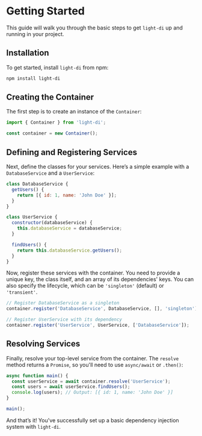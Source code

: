 # Getting Started

This guide will walk you through the basic steps to get `light-di` up and running in your project.

## Installation

To get started, install `light-di` from npm:

```bash
npm install light-di
```

## Creating the Container

The first step is to create an instance of the `Container`:

```javascript
import { Container } from 'light-di';

const container = new Container();
```

## Defining and Registering Services

Next, define the classes for your services. Here’s a simple example with a `DatabaseService` and a `UserService`:

```javascript
class DatabaseService {
  getUsers() {
    return [{ id: 1, name: 'John Doe' }];
  }
}

class UserService {
  constructor(databaseService) {
    this.databaseService = databaseService;
  }

  findUsers() {
    return this.databaseService.getUsers();
  }
}
```

Now, register these services with the container. You need to provide a unique key, the class itself, and an array of its dependencies' keys. You can also specify the lifecycle, which can be `'singleton'` (default) or `'transient'`.

```javascript
// Register DatabaseService as a singleton
container.register('DatabaseService', DatabaseService, [], 'singleton');

// Register UserService with its dependency
container.register('UserService', UserService, ['DatabaseService']);
```

## Resolving Services

Finally, resolve your top-level service from the container. The `resolve` method returns a `Promise`, so you'll need to use `async/await` or `.then()`:

```javascript
async function main() {
  const userService = await container.resolve('UserService');
  const users = await userService.findUsers();
  console.log(users); // Output: [{ id: 1, name: 'John Doe' }]
}

main();
```

And that’s it! You've successfully set up a basic dependency injection system with `light-di`.